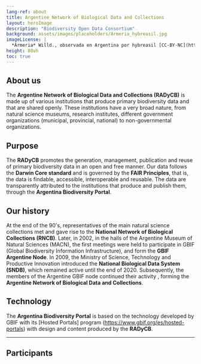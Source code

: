 ```yaml
---
lang-ref: about
title: Argentine Network of Biological Data and Collections
layout: heroImage
description: "Biodiversity Open Data Consortium"
background: assets/images/placeholders/Armeria_hybreasil.jpg
imageLicense: |
  *Armeria* Willd., observada en Argentina por hybreasil [CC-BY-NC](http://creativecommons.org/licenses/by-nc/4.0/) via [ArgentiNat](https://www.argentinat.org/observations/192394172)
height: 80vh
toc: true
---
```


## About us
The **Argentine Network of Biological Data and Collections (RADyCB)** is made up of various institutions that produce primary biodiversity data and that are shared openly. These institutions have a very broad nature, from natural science museums, research institutes, different government organizations (municipal, provincial, national) to non-governmental organizations.

## Purpose 
The **RADyCB** promotes the generation, management, publication and reuse of primary biodiversity data in an open and free manner. Our data follows the **Darwin Core standard** and is governed by the **FAIR Principles**, that is, the data is findable, accessible, interoperable and reusable. The data are transparently attributed to the institutions that produce and publish them, through the **Argentina Biodiversity Portal**.

## Our history
At the end of the 90's, representatives of the main natural science collections met and gave rise to the **National Network of Biological Collections (RNCB)**. Later, in 2002, in the halls of the Argentine Museum of Natural Sciences (MACN), the first meetings were held to participate in GBIF (Global Biodiversity Information Infrastructure), and form the **GBIF Argentine Node**. In 2009, the Ministry of Science, Technology and Productive Innovation introduced the **National Biological Data System (SNDB)**, which remained active until the end of 2020. Subsequently, the members of the Argentine GBIF node continued their activity , forming the **Argentine Network of Biological Data and Collections**.

## Technology
The **Argentina Biodiversity Portal** is based on the technology developed by GBIF with its [Hosted Portals] program (https://www.gbif.org/es/hosted-portals) with design and content produced by the **RADyCB**.

---

## Participants
